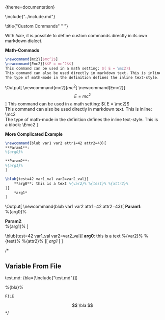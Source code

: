 {theme=documentation}

\include{"../include.md"}

\title{"Custom Commands" " "}


With *luke*, it is possible to define custom commands directly in its own markdown dialect.


**Math-Commads**  
```latex
\newcommand{mc2}[$mc^2$]
\newcommand{Emc2}[$$E = mc^2$$]
This command can be used in a math setting: $( E = \mc2)$  
This command can also be used directly in markdown text. This is inline: \mc2  
The type of math-mode in the definition defines the inline text-style. This is a block: \Emc2
```
\Output[
\newcommand{mc2}[$mc^2$]
\newcommand{Emc2}[$$E = mc^2$$]
This command can be used in a math setting: $( E = \mc2)$  
This command can also be used directly in markdown text. This is inline: \mc2  
The type of math-mode in the definition defines the inline text-style. This is a block: \Emc2
]


**More Complicated Example**
```latex
\newcommand{blub var1 var2 attr1=42 attr2=43}[
**Param1**:  
%{arg0}% 

**Param2**:  
%{arg1}% 
]

\blub{test=42 var1_val var2=var2_val}[
    **arg0**: this is a text %{var2}% %{test}% %{attr2}%
][
    *arg1*
]
```
\Output[
\newcommand{blub var1 var2 attr1=42 attr2=43}[
**Param1**:  
%{arg0}% 

**Param2**:  
%{arg1}% 
]

\blub{test=42 var1_val var2=var2_val}[
    **arg0**: this is a text %{var2}% %{test}% %{attr2}%
][
    *arg1*
]
]


/*
## Variable From File
test.md:
{bla=[\include{"test.md"}]}

%{bla}%

``` {replace={FILE=%{bla}%}}
FILE
```

$$
\bla
$$
*/
